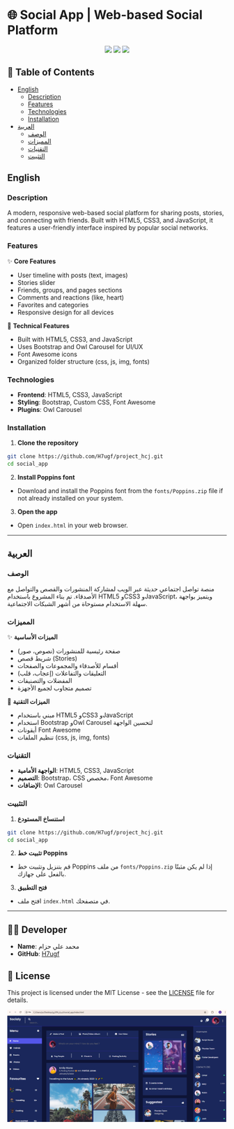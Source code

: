 # 🌐 Social App | Web-based Social Platform

<div align="center">

<img src="https://img.shields.io/badge/HTML5-E34F26?style=for-the-badge&logo=html5&logoColor=white"/>
<img src="https://img.shields.io/badge/CSS3-1572B6?style=for-the-badge&logo=css3&logoColor=white"/>
<img src="https://img.shields.io/badge/JavaScript-F7DF1E?style=for-the-badge&logo=javascript&logoColor=black"/>

</div>

## 📝 Table of Contents
- [English](#english)
  - [Description](#description)
  - [Features](#features)
  - [Technologies](#technologies)
  - [Installation](#installation)
- [العربية](#العربية)
  - [الوصف](#الوصف)
  - [المميزات](#المميزات)
  - [التقنيات](#التقنيات)
  - [التثبيت](#التثبيت)

## English

### Description
A modern, responsive web-based social platform for sharing posts, stories, and connecting with friends. Built with HTML5, CSS3, and JavaScript, it features a user-friendly interface inspired by popular social networks.

### Features
✨ **Core Features**
- User timeline with posts (text, images)
- Stories slider
- Friends, groups, and pages sections
- Comments and reactions (like, heart)
- Favorites and categories
- Responsive design for all devices

🚀 **Technical Features**
- Built with HTML5, CSS3, and JavaScript
- Uses Bootstrap and Owl Carousel for UI/UX
- Font Awesome icons
- Organized folder structure (css, js, img, fonts)

### Technologies
- **Frontend**: HTML5, CSS3, JavaScript
- **Styling**: Bootstrap, Custom CSS, Font Awesome
- **Plugins**: Owl Carousel

### Installation
1. **Clone the repository**
```bash
git clone https://github.com/H7ugf/project_hcj.git
cd social_app
```
2. **Install Poppins font**
- Download and install the Poppins font from the `fonts/Poppins.zip` file if not already installed on your system.

3. **Open the app**
- Open `index.html` in your web browser.

---

## العربية

### الوصف
منصة تواصل اجتماعي حديثة عبر الويب لمشاركة المنشورات والقصص والتواصل مع الأصدقاء. تم بناء المشروع باستخدام HTML5 وCSS3 وJavaScript، ويتميز بواجهة سهلة الاستخدام مستوحاة من أشهر الشبكات الاجتماعية.

### المميزات
✨ **الميزات الأساسية**
- صفحة رئيسية للمنشورات (نصوص، صور)
- شريط قصص (Stories)
- أقسام للأصدقاء والمجموعات والصفحات
- التعليقات والتفاعلات (إعجاب، قلب)
- المفضلات والتصنيفات
- تصميم متجاوب لجميع الأجهزة

🚀 **الميزات التقنية**
- مبني باستخدام HTML5 وCSS3 وJavaScript
- استخدام Bootstrap وOwl Carousel لتحسين الواجهة
- أيقونات Font Awesome
- تنظيم الملفات (css, js, img, fonts)

### التقنيات
- **الواجهة الأمامية**: HTML5, CSS3, JavaScript
- **التصميم**: Bootstrap، CSS مخصص، Font Awesome
- **الإضافات**: Owl Carousel

### التثبيت
1. **استنساخ المستودع**
```bash
git clone https://github.com/H7ugf/project_hcj.git
cd social_app
```
2. **تثبيت خط Poppins**
- قم بتنزيل وتثبيت خط Poppins من ملف `fonts/Poppins.zip` إذا لم يكن مثبتًا بالفعل على جهازك.

3. **فتح التطبيق**
- افتح ملف `index.html` في متصفحك.

---

## 👨‍💻 Developer
- **Name**: محمد علي حزام
- **GitHub**: [H7ugf](https://github.com/H7ugf/project_hcj.git)

## 📄 License
This project is licensed under the MIT License - see the [LICENSE](LICENSE) file for details. 


<div>
  <img src="assets/Screenshot 2025-07-04 141652.png"/>
</div>
